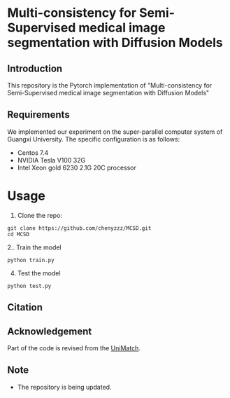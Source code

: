 # Multi-consistency for Semi-Supervised medical image segmentation with Diffusion Models

## Introduction
This repository is the Pytorch implementation of "Multi-consistency for Semi-Supervised medical image segmentation with Diffusion Models"

## Requirements
We implemented our experiment on the super-parallel computer system of Guangxi University. The specific configuration is as follows:
* Centos 7.4
* NVIDIA Tesla V100 32G
* Intel Xeon gold 6230 2.1G 20C processor

# Usage

1. Clone the repo:
```
git clone https://github.com/chenyzzz/MCSD.git
cd MCSD
```

2.. Train the model
```
python train.py
```

4. Test the model
```
python test.py
```

## Citation

## Acknowledgement
Part of the code is revised from the [UniMatch](https://github.com/LiheYoung/UniMatch/tree/main).

## Note
* The repository is being updated.
